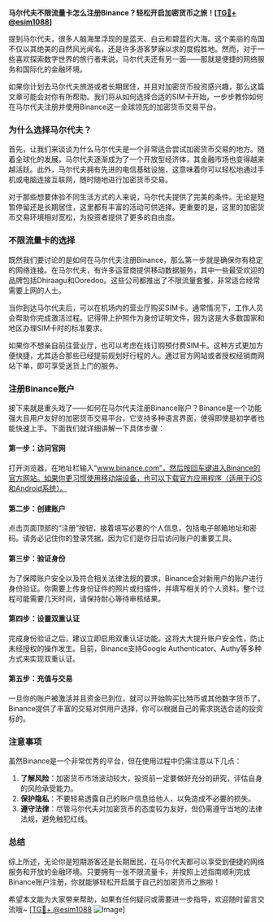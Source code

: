 **马尔代夫不限流量卡怎么注册Binance？轻松开启加密货币之旅！[[TG💪+ @esim1088](https://t.me/s/esim1088)]**

提到马尔代夫，很多人脑海里浮现的是蓝天、白云和碧蓝的大海。这个美丽的岛国不仅以其绝美的自然风光闻名，还是许多游客梦寐以求的度假胜地。然而，对于一些喜欢探索数字世界的旅行者来说，马尔代夫还有另一面——那就是便捷的网络服务和国际化的金融环境。

如果你计划去马尔代夫旅游或者长期居住，并且对加密货币投资感兴趣，那么这篇文章可能会对你有所帮助。我们将从如何选择合适的SIM卡开始，一步步教你如何在马尔代夫注册并使用Binance这一全球领先的加密货币交易平台。

### 为什么选择马尔代夫？

首先，让我们来谈谈为什么马尔代夫是一个非常适合尝试加密货币交易的地方。随着全球化的发展，马尔代夫逐渐成为了一个开放型经济体，其金融市场也变得越来越活跃。此外，马尔代夫拥有先进的电信基础设施，这意味着你可以轻松地通过手机或电脑连接互联网，随时随地进行加密货币交易。

对于那些想要体验不同生活方式的人来说，马尔代夫提供了完美的条件。无论是短暂停留还是长期居住，这里都有丰富的活动可供选择。更重要的是，这里的加密货币交易环境相对宽松，为投资者提供了更多的自由度。

### 不限流量卡的选择

既然我们要讨论的是如何在马尔代夫注册Binance，那么第一步就是确保你有稳定的网络连接。在马尔代夫，有许多运营商提供移动数据服务，其中一些最受欢迎的品牌包括Dhiraagu和Ooredoo。这些公司都推出了不限流量套餐，非常适合经常需要上网的人士。

当你到达马尔代夫后，可以在机场内的营业厅购买SIM卡。通常情况下，工作人员会帮助你完成激活过程。记得带上护照作为身份证明文件，因为这是大多数国家和地区办理SIM卡时的标准要求。

如果你不想亲自前往营业厅，也可以考虑在线订购预付费SIM卡。这种方式更加方便快捷，尤其适合那些已经提前规划好行程的人。通过官方网站或者授权经销商网站下单，即可享受送货上门的服务。

### 注册Binance账户

接下来就是重头戏了——如何在马尔代夫注册Binance账户？Binance是一个功能强大且用户友好的加密货币交易平台，它支持多种语言界面，使得即使是初学者也能快速上手。下面我们就详细讲解一下具体步骤：

#### 第一步：访问官网
打开浏览器，在地址栏输入“www.binance.com”，然后按回车键进入Binance的官方网站。如果你更习惯使用移动端设备，也可以下载官方应用程序（适用于iOS和Android系统）。

#### 第二步：创建账户
点击页面顶部的“注册”按钮，接着填写必要的个人信息，包括电子邮箱地址和密码。请务必记住你的登录凭据，因为它们是你日后访问账户的重要工具。

#### 第三步：验证身份
为了保障账户安全以及符合相关法律法规的要求，Binance会对新用户的账户进行身份验证。你需要上传身份证件的照片或扫描件，并填写相关的个人资料。整个过程可能需要几天时间，请保持耐心等待审核结果。

#### 第四步：设置双重认证
完成身份验证之后，建议立即启用双重认证功能。这将大大提升账户安全性，防止未经授权的操作发生。目前，Binance支持Google Authenticator、Authy等多种方式来实现双重认证。

#### 第五步：充值与交易
一旦你的账户被激活并且资金已到位，就可以开始购买比特币或其他数字货币了。Binance提供了丰富的交易对供用户选择，你可以根据自己的需求挑选合适的投资标的。

### 注意事项

虽然Binance是一个非常优秀的平台，但在使用过程中仍需注意以下几点：

1. **了解风险**：加密货币市场波动较大，投资前一定要做好充分的研究，评估自身的风险承受能力。
2. **保护隐私**：不要轻易透露自己的账户信息给他人，以免造成不必要的损失。
3. **遵守法律**：尽管马尔代夫对加密货币的态度较为友好，但仍需遵守当地的法律法规，避免触犯红线。

### 总结

综上所述，无论你是短期游客还是长期居民，在马尔代夫都可以享受到便捷的网络服务和开放的金融环境。只要拥有一张不限流量卡，并按照上述指南顺利完成Binance账户注册，你就能够轻松开启属于自己的加密货币之旅啦！

希望本文能为大家带来帮助，如果有任何疑问或需要进一步指导，欢迎随时留言交流哦~ [[TG💪+ @esim1088](https://t.me/s/esim1088) ![Image](https://i.postimg.cc/4NQfJmqS/Snipaste-2025-05-13-00-14-12.png)]